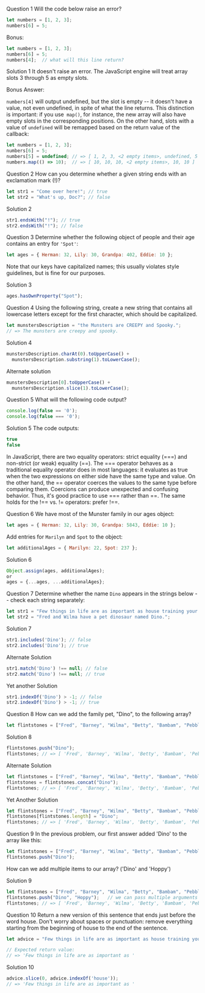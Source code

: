 Question 1
Will the code below raise an error?

```js
let numbers = [1, 2, 3];
numbers[6] = 5;
```
Bonus:

```js
let numbers = [1, 2, 3];
numbers[6] = 5;
numbers[4];  // what will this line return?
```
Solution 1
It doesn't raise an error. The JavaScript engine will treat array slots 3 through 5 as empty slots.

Bonus Answer:

`numbers[4]` will output undefined, but the slot is empty -- it doesn't have a value, not even undefined, in spite of what the line returns. This distinction is important: if you use` map()`, for instance, the new array will also have empty slots in the corresponding positions. On the other hand, slots with a value of `undefined` will be remapped based on the return value of the callback:

```js
let numbers = [1, 2, 3];
numbers[6] = 5;
numbers[5] = undefined; // => [ 1, 2, 3, <2 empty items>, undefined, 5 ]
numbers.map(() => 10);  // => [ 10, 10, 10, <2 empty items>, 10, 10 ]
```
Question 2
How can you determine whether a given string ends with an exclamation mark (!)?

```js
let str1 = "Come over here!"; // true
let str2 = "What's up, Doc?"; // false
```
Solution 2
```js
str1.endsWith("!"); // true
str2.endsWith("!"); // false
```
Question 3
Determine whether the following object of people and their age contains an entry for `'Spot'`:

```js
let ages = { Herman: 32, Lily: 30, Grandpa: 402, Eddie: 10 };
```
Note that our keys have capitalized names; this usually violates style guidelines, but is fine for our purposes. 

Solution 3
```js
ages.hasOwnProperty("Spot");
```
Question 4
Using the following string, create a new string that contains all lowercase letters except for the first character, which should be capitalized. 

```js
let munstersDescription = "the Munsters are CREEPY and Spooky.";
// => The munsters are creepy and spooky.
```
Solution 4
```js
munstersDescription.charAt(0).toUpperCase() +
  munstersDescription.substring(1).toLowerCase();
  ```
Alternate solution
```js
munstersDescription[0].toUpperCase() +
  munstersDescription.slice(1).toLowerCase();
```
Question 5
What will the following code output?

```js
console.log(false == '0');
console.log(false === '0');
```

Solution 5
The code outputs:
```js
true
false
```
In JavaScript, there are two equality operators: strict equality (===) and non-strict (or weak) equality (==). The === operator behaves as a traditional equality operator does in most languages: it evaluates as true when the two expressions on either side have the same type and value. On the other hand, the == operator coerces the values to the same type before comparing them. Coercions can produce unexpected and confusing behavior. Thus, it's good practice to use === rather than ==. The same holds for the !== vs. != operators: prefer !==.

Question 6
We have most of the Munster family in our ages object:

```js
let ages = { Herman: 32, Lily: 30, Grandpa: 5843, Eddie: 10 };
```
Add entries for `Marilyn` and `Spot` to the object:

```js
let additionalAges = { Marilyn: 22, Spot: 237 };
```
Solution 6
```js
Object.assign(ages, additionalAges);
or
ages = {...ages, ...additionalAges};
```
Question 7
Determine whether the name `Dino` appears in the strings below -- check each string separately:

```js
let str1 = "Few things in life are as important as house training your pet dinosaur.";
let str2 = "Fred and Wilma have a pet dinosaur named Dino.";
```
Solution 7
```js
str1.includes('Dino'); // false
str2.includes('Dino'); // true
```
Alternate Solution

```js
str1.match('Dino') !== null; // false
str2.match('Dino') !== null; // true
```
Yet another Solution

```js
str1.indexOf('Dino') > -1; // false
str2.indexOf('Dino') > -1; // true
```
Question 8
How can we add the family pet, "Dino", to the following array?

```js
let flintstones = ["Fred", "Barney", "Wilma", "Betty", "Bambam", "Pebbles"];
```
Solution 8
```js
flintstones.push("Dino");
flintstones; // => [ 'Fred', 'Barney', 'Wilma', 'Betty', 'Bambam', 'Pebbles', 'Dino' ]
```
Alternate Solution

```js
let flintstones = ["Fred", "Barney", "Wilma", "Betty", "Bambam", "Pebbles"];
flintstones = flintstones.concat("Dino");
flintstones; // => [ 'Fred', 'Barney', 'Wilma', 'Betty', 'Bambam', 'Pebbles', 'Dino' ]
```
Yet Another Solution

```js
let flintstones = ["Fred", "Barney", "Wilma", "Betty", "Bambam", "Pebbles"];
flintstones[flintstones.length] = "Dino";
flintstones; // => [ 'Fred', 'Barney', 'Wilma', 'Betty', 'Bambam', 'Pebbles', 'Dino' ]
```
Question 9
In the previous problem, our first answer added 'Dino' to the array like this:

```js
let flintstones = ["Fred", "Barney", "Wilma", "Betty", "Bambam", "Pebbles"];
flintstones.push("Dino");
```
How can we add multiple items to our array? ('Dino' and 'Hoppy')

Solution 9
```js
let flintstones = ["Fred", "Barney", "Wilma", "Betty", "Bambam", "Pebbles"];
flintstones.push("Dino", "Hoppy");   // we can pass multiple arguments to push
flintstones; // => [ 'Fred', 'Barney', 'Wilma', 'Betty', 'Bambam', 'Pebbles', 'Dino', 'Hoppy' ]
```
Question 10
Return a new version of this sentence that ends just before the word house. Don't worry about spaces or punctuation: remove everything starting from the beginning of house to the end of the sentence.

```js
let advice = "Few things in life are as important as house training your pet dinosaur.";

// Expected return value:
// => 'Few things in life are as important as '
```
Solution 10
```js
advice.slice(0, advice.indexOf('house'));
// => 'Few things in life are as important as '
```